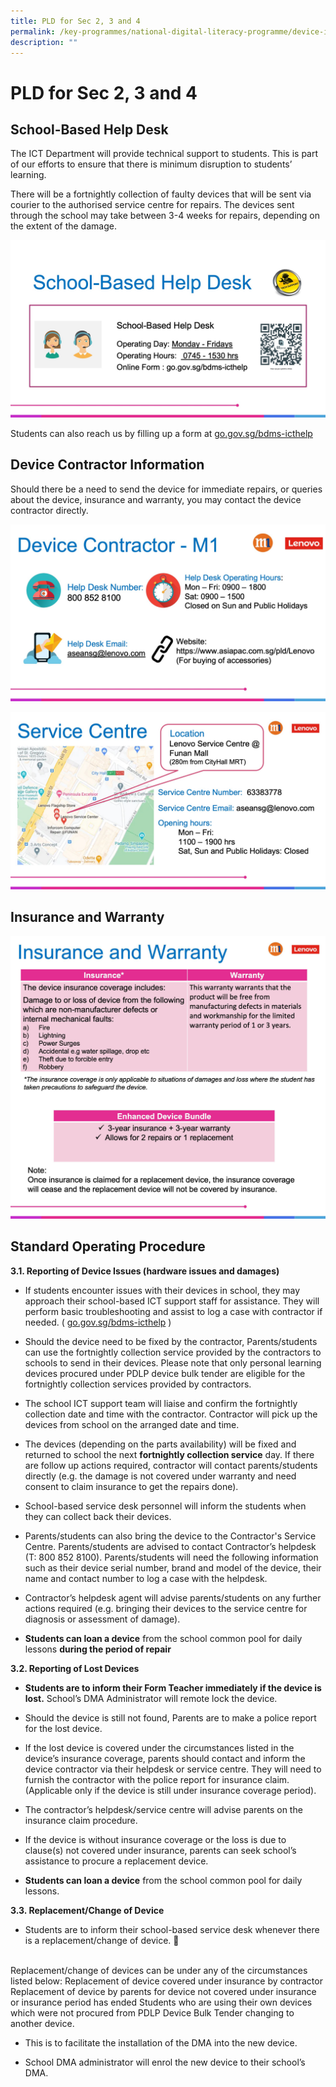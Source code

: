 ```yaml
---
title: PLD for Sec 2, 3 and 4
permalink: /key-programmes/national-digital-literacy-programme/device-information-kits/pld-for-sec-2-3-and-4
description: ""
---
```

# PLD for Sec 2, 3 and 4

## School-Based Help Desk
The ICT Department will provide technical support to students.    This is part of our efforts to ensure that there is minimum disruption to students’ learning.  

There will be a fortnightly collection of faulty devices that will be sent via courier to the authorised service centre for repairs. The devices sent through the school may take between 3-4 weeks for repairs, depending on the extent of the damage.

![School-Based Help Desk](/images/31-device-support-01.jpeg)

Students can also reach us by filling up a form at [go.gov.sg/bdms-icthelp](https://form.gov.sg/#!/6003ab0667a3e600110513fe)

## Device Contractor Information

Should there be a need to send the device for immediate repairs, or queries about the device, insurance and warranty, you may contact the device contractor directly.

![Device Contractor Information](/images/32-device-support-02.jpeg)

![Service Centre](/images/33-device-support-03.jpeg)

## Insurance and Warranty

![Insurance and Warranty](/images/34-device-support-04.jpg)

## Standard Operating Procedure

**3.1.  Reporting of Device Issues (hardware issues and damages)**

* If students encounter issues with their devices in school, they may approach their school-based ICT support staff for assistance. They will perform basic troubleshooting and assist to log a case with contractor if needed. ( [go.gov.sg/bdms-icthelp](https://form.gov.sg/#!/6003ab0667a3e600110513fe) )

* Should the device need to be fixed by the contractor, Parents/students can use the fortnightly collection service provided by the contractors to schools to send in their devices.  Please note that only personal learning devices procured under PDLP device bulk tender are eligible for the fortnightly collection services provided by contractors.

* The school ICT support team will liaise and confirm the fortnightly collection date and time with the contractor. Contractor will pick up the devices from school on the arranged date and time.

* The devices (depending on the parts availability) will be fixed and returned to school the next **fortnightly collection service** day. If there are follow up actions required, contractor will contact parents/students directly (e.g. the damage is not covered under warranty and need consent to claim insurance to get the repairs done).

* School-based service desk personnel will inform the students when they can collect back their devices.

* Parents/students can also bring the device to the Contractor's Service Centre.  Parents/students are advised to contact Contractor’s helpdesk (T: 800 852 8100). Parents/students will need the following information such as their device serial number, brand and model of the device, their name and contact number to log a case with the helpdesk.
* Contractor’s helpdesk agent will advise parents/students on any further actions required (e.g. bringing their devices to the service centre for diagnosis or assessment of damage).
* **Students can loan a device** from the school common pool for daily lessons **during the period of repair**

**3.2. Reporting of Lost Devices**

* **Students are to inform their Form Teacher immediately if the device is lost.**  School’s DMA Administrator will remote lock the device.  

* Should the device is still not found, Parents are to make a police report for the lost device.

* If the lost device is covered under the circumstances listed in the device’s insurance coverage, parents should contact and inform the device contractor via their helpdesk or service centre. They will need to furnish the contractor with the police report for insurance claim. (Applicable only if the device is still under insurance coverage period).

* The contractor’s helpdesk/service centre will advise parents on the insurance claim procedure.

* If the device is without insurance coverage or the loss is due to clause(s) not covered under insurance, parents can seek school’s assistance to procure a replacement device.

* **Students can loan a device** from the school common pool for daily lessons.

**3.3.  Replacement/Change of Device**

* Students are to inform their school-based service desk whenever there is a replacement/change of device. 
<br>
Replacement/change of devices can be under any of the circumstances listed below:
Replacement of device covered under insurance by contractor
Replacement of device by parents for device not covered under insurance or insurance period has ended
Students who are using their own devices which were not procured from PDLP Device Bulk Tender changing to another device.

*  This is to facilitate the installation of the DMA into the new device.

*  School DMA administrator will enrol the new device to their school’s DMA.